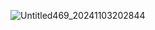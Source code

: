 ![Untitled469_20241103202844](https://github.com/user-attachments/assets/2b921856-a85e-4622-8cfd-ec98119806d9)
